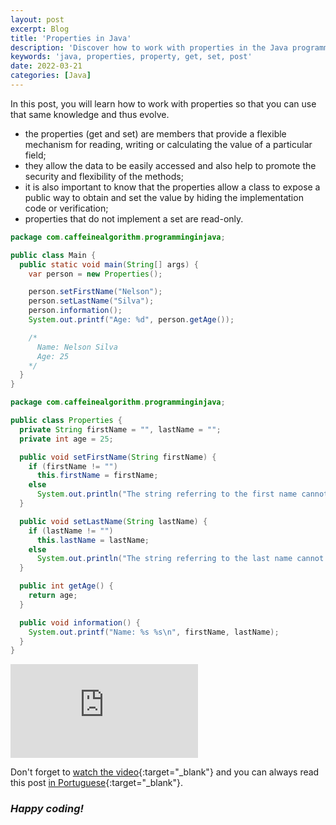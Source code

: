 ```yaml
---
layout: post
excerpt: Blog
title: 'Properties in Java'
description: 'Discover how to work with properties in the Java programming language. Get answers to your questions with the theory and examples presented.'
keywords: 'java, properties, property, get, set, post'
date: 2022-03-21
categories: [Java]
---
```


In this post, you will learn how to work with properties so that you can use that same knowledge and thus evolve.

- the properties (get and set) are members that provide a flexible mechanism for reading, writing or calculating the value of a particular field;
- they allow the data to be easily accessed and also help to promote the security and flexibility of the methods;
- it is also important to know that the properties allow a class to expose a public way to obtain and set the value by hiding the implementation code or verification;
- properties that do not implement a set are read-only.

```java
package com.caffeinealgorithm.programminginjava;

public class Main {
  public static void main(String[] args) {
    var person = new Properties();

    person.setFirstName("Nelson");
    person.setLastName("Silva");
    person.information();
    System.out.printf("Age: %d", person.getAge());

    /*
      Name: Nelson Silva
      Age: 25
    */
  }
}
```

```java
package com.caffeinealgorithm.programminginjava;

public class Properties {
  private String firstName = "", lastName = "";
  private int age = 25;

  public void setFirstName(String firstName) {
    if (firstName != "")
      this.firstName = firstName;
    else
      System.out.println("The string referring to the first name cannot be empty.");
  }

  public void setLastName(String lastName) {
    if (lastName != "")
      this.lastName = lastName;
    else
      System.out.println("The string referring to the last name cannot be empty.");
  }

  public int getAge() {
    return age;
  }

  public void information() {
    System.out.printf("Name: %s %s\n", firstName, lastName);
  }
}
```

<div class="video-container">
  <iframe src="https://www.youtube.com/embed/M9PXEZdgm48" frameborder="0" allowfullscreen></iframe>
</div>

Don't forget to [watch the video](https://youtu.be/M9PXEZdgm48){:target="\_blank"} and you can always read this post [in Portuguese](https://caffeinealgorithm.com/blog/20220321/propriedades-em-java/){:target="\_blank"}.

### _Happy coding!_

